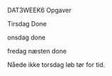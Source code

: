 DAT3WEEK6 Opgaver

Tirsdag Done 

onsdag done 

fredag næsten done 

Nåede ikke torsdag løb tør for tid.
